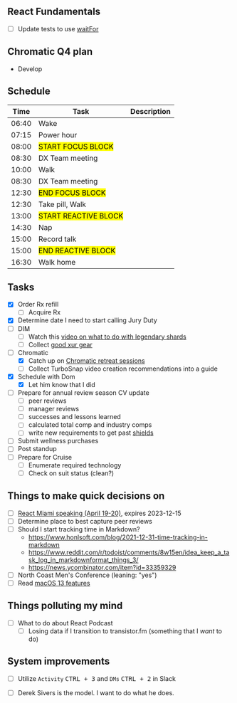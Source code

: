 ## React Fundamentals
- [ ] Update tests to use [waitFor](https://testing-library.com/docs/dom-testing-library/api-async/)

## Chromatic Q4 plan

- Develop 
## Schedule

| Time | Task | Description |
|---|---|---|
|06:40|Wake||
|07:15|Power hour||
|08:00|<mark>START FOCUS BLOCK</mark>||
|08:30|DX Team meeting||
|10:00|Walk||
|08:30|DX Team meeting||
|12:30|<mark>END FOCUS BLOCK</mark>||
|12:30|Take pill, Walk||
|13:00|<mark>START REACTIVE BLOCK</mark>||
|14:30|Nap||
|15:00|Record talk||
|15:00|<mark>END REACTIVE BLOCK</mark>||
|16:30|Walk home||

## Tasks
- [x] Order Rx refill
	- [ ] Acquire Rx
- [x] Determine date I need to start calling Jury Duty
- [ ] DIM
	- [ ] Watch this [video on what to do with legendary shards](https://www.youtube.com/watch?v=P4prmg029Ao)
	- [ ] Collect [good xur gear](https://www.youtube.com/watch?v=k4zBNHKAqZM)
- [ ] Chromatic
	- [x] Catch up on [Chromatic retreat sessions](https://drive.google.com/drive/folders/1O8xfoRPlqIwy-m5eq8RXQ9VT-Z7Ea7tN)
	- [ ] Collect TurboSnap video creation recommendations into a guide
- [x] Schedule with Dom
	- [x] Let him know that I did
- [ ] Prepare for annual review season CV update
	- [ ] peer reviews
	- [ ] manager reviews
	- [ ] successes and lessons learned
	- [ ] calculated total comp and industry comps
	- [ ] write new requirements to get past [shields](https://randsinrepose.com/archives/shields-down/)
- [ ] Submit wellness purchases
- [ ] Post standup
- [ ] Prepare for Cruise
	- [ ] Enumerate required technology
	- [ ] Check on suit status (clean?)
## Things to make quick decisions on
- [ ] [React Miami speaking (April 19-20)](https://docs.google.com/forms/d/e/1FAIpQLSfTOmSriy-I1M0LAc2GBNNBaR-FcW-r_o_8wqXdQd45KQvhDg/viewform), expires 2023-12-15
- [ ] Determine place to best capture peer reviews
- [ ] Should I start tracking time in Markdown?
	- https://www.honlsoft.com/blog/2021-12-31-time-tracking-in-markdown
	- https://www.reddit.com/r/todoist/comments/8w15en/idea_keep_a_task_log_in_markdownformat_things_3/
	- https://news.ycombinator.com/item?id=33359329
- [ ] North Coast Men's Conference (leaning: "yes")
- [ ] Read [macOS 13 features](https://www.macrumors.com/)

## Things polluting my mind
- [ ] What to do about React Podcast
	- [ ] Losing data if I transition to transistor.fm (something that I *want* to do)

## System improvements
- [ ] Utilize `Activity` <kbd>CTRL + 3</kbd> and `DMs` <kbd>CTRL + 2</kbd> in Slack
- [ ] Derek Sivers is the model. I want to do what he does.


